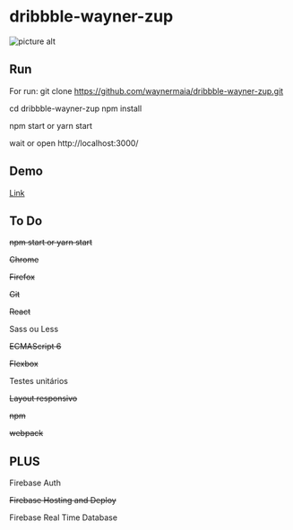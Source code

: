 # dribbble-wayner-zup #

![picture alt](https://i.giphy.com/media/XNh4XDQfuQwQ8/giphy.webp "04/08/2017")

## Run

For run:
git clone https://github.com/waynermaia/dribbble-wayner-zup.git

cd dribbble-wayner-zup
npm install

npm start or yarn start

wait or open http://localhost:3000/


## Demo

[Link](https://dribbble-wayner-zup.firebaseapp.com/)


## To Do

~~npm start or yarn start~~


~~Chrome~~


~~Firefox~~


~~Git~~


~~React~~


Sass ou Less


~~ECMAScript 6~~


~~Flexbox~~


Testes unitários


~~Layout responsivo~~


~~npm~~


~~webpack~~



## PLUS

Firebase Auth

~~Firebase Hosting and Deploy~~

Firebase Real Time Database

